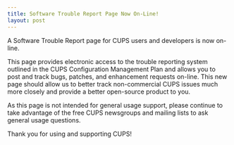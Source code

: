 ```yaml
---
title: Software Trouble Report Page Now On-Line!
layout: post
---
```


<P>A Software Trouble Report page for CUPS users and developers is now on-line.<P>This page provides electronic access to the trouble reporting system outlined in the CUPS Configuration Management Plan and allows you to post and track bugs, patches, and enhancement requests on-line. This new page should allow us to better track non-commercial CUPS issues much more closely and provide a better open-source product to you.<P>As this page is not intended for general usage support, please continue to take advantage of the free CUPS newsgroups and mailing lists to ask general usage questions.<P>Thank you for using and supporting CUPS!
